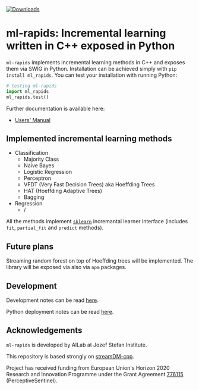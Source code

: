 [![Downloads](https://pepy.tech/badge/ml-rapids)](https://pepy.tech/project/ml-rapids)


# ml-rapids: Incremental learning written in C++ exposed in Python

`ml-rapids` implements incremental learning methods in C++ and exposes them via SWIG in Python. Installation can be achieved simply with `pip install ml_rapids`. You can test your installation with running Python:
```python
# testing ml-rapids
import ml_rapids
ml_rapids.test()
```

Further documentation is available here:
* [Users' Manual](https://github.com/JozefStefanInstitute/ml-rapids/blob/master/docs/MANUAL.md)

## Implemented incremental learning methods

* Classification
    * Majority Class
    * Naive Bayes
    * Logistic Regression
    * Perceptron
    * VFDT (Very Fast Decision Trees) aka Hoeffding Trees
    * HAT (Hoeffding Adaptive Trees)
    * Bagging
* Regression
    * /

All the methods implement [`sklearn`](https://scikit-learn.org/) incremantal learner interface (includes `fit`, `partial_fit` and `predict` methods).


## Future plans
Streaming random forest on top of Hoeffding trees will be implemented.
The library will be exposed via also via `npm` packages.


## Development
Development notes can be read [here](https://github.com/JozefStefanInstitute/ml-rapdis/docs/DEV.md).

Python deployment notes can be read [here](https://github.com/JozefStefanInstitute/ml-rapdis/docs/PYPI-DEPLOY.md).   

## Acknowledgements
`ml-rapids` is developed by AILab at Jozef Stefan Institute.

This repository is based strongly on [streamDM-cpp](https://github.com/huawei-noah/streamDM-Cpp).

Project has received funding from European Union's Horizon 2020 Research and Innovation Programme under the Grant Agreement [776115](http://www.perceptivesentinel.eu/) (PerceptiveSentinel).
